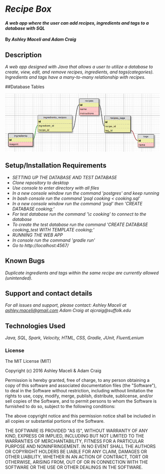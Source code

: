 # _Recipe Box_

#### _A web app where the user can add recipes, ingredients and tags to a database with SQL_

#### By _**Ashley Maceli and Adam Craig**_

## Description

_A web app designed with Java that allows a user to utilize a database to create, view, edit, and remove recipes, ingredients, and tags(categories). Ingredients and tags have a many-to-many relationship with recipes._

##Database Tables

![Database](sqldesign.png)

## Setup/Installation Requirements

* _SETTING UP THE DATABASE AND TEST DATABASE_
* _Clone repository to desktop_
* _Use console to enter directory with all files_
* _In a new console window run the command 'postgres' and keep running_
* _In bash console run the command 'psql cooking < cooking.sql'_
* _In a new console window run the command 'psql' then 'CREATE DATABASE cooking;'_
* _For test database run the command '\c cooking' to connect to the database_
* _To create the test database run the command 'CREATE DATABASE cooking_test WITH TEMPLATE cooking;'_
* _RUNNING THE WEB APP_
* _In console run the command 'gradle run'_
* _Go to http://localhost:4567/_

## Known Bugs

_Duplicate ingredients and tags within the same recipe are currently allowed (unintended)._

## Support and contact details

_For all issues and support, please contact:
Ashley Maceli at ashley.maceli@gmail.com
Adam Craig at ajcraig@suffolk.edu_

## Technologies Used

_Java, SQL, Spark, Velocity, HTML, CSS, Gradle, JUnit, FluentLenium_

### License

The MIT License (MIT)

Copyright (c) 2016 Ashley Maceli & Adam Craig

Permission is hereby granted, free of charge, to any person obtaining a copy
of this software and associated documentation files (the "Software"), to deal
in the Software without restriction, including without limitation the rights
to use, copy, modify, merge, publish, distribute, sublicense, and/or sell
copies of the Software, and to permit persons to whom the Software is
furnished to do so, subject to the following conditions:

The above copyright notice and this permission notice shall be included in all
copies or substantial portions of the Software.

THE SOFTWARE IS PROVIDED "AS IS", WITHOUT WARRANTY OF ANY KIND, EXPRESS OR
IMPLIED, INCLUDING BUT NOT LIMITED TO THE WARRANTIES OF MERCHANTABILITY,
FITNESS FOR A PARTICULAR PURPOSE AND NONINFRINGEMENT. IN NO EVENT SHALL THE
AUTHORS OR COPYRIGHT HOLDERS BE LIABLE FOR ANY CLAIM, DAMAGES OR OTHER
LIABILITY, WHETHER IN AN ACTION OF CONTRACT, TORT OR OTHERWISE, ARISING FROM,
OUT OF OR IN CONNECTION WITH THE SOFTWARE OR THE USE OR OTHER DEALINGS IN THE
SOFTWARE.
